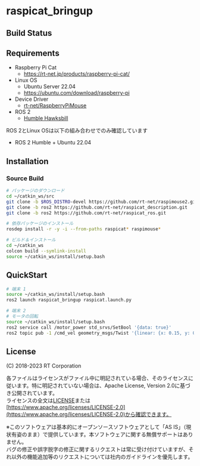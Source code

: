 # raspicat_bringup


## Build Status


## Requirements

- Raspberry Pi Cat
  - https://rt-net.jp/products/raspberry-pi-cat/
- Linux OS
  - Ubuntu Server 22.04
  - https://ubuntu.com/download/raspberry-pi
- Device Driver
  - [rt-net/RaspberryPiMouse](https://github.com/rt-net/RaspberryPiMouse)
- ROS 2
  - [Humble Hawksbill](https://docs.ros.org/en/humble/Installation.html)

ROS 2とLinux OSは以下の組み合わせでのみ確認しています

* ROS 2 Humble + Ubuntu 22.04

## Installation

### Source Build

```sh
# パッケージのダウンロード
cd ~/catkin_ws/src
git clone -b $ROS_DISTRO-devel https://github.com/rt-net/raspimouse2.git
git clone -b ros2 https://github.com/rt-net/raspicat_description.git
git clone -b ros2 https://github.com/rt-net/raspicat_ros.git

# 依存パッケージのインストール
rosdep install -r -y -i --from-paths raspicat* raspimouse*

# ビルド＆インストール
cd ~/catkin_ws
colcon build --symlink-install
source ~/catkin_ws/install/setup.bash
```

## QuickStart

```sh
# 端末 1
source ~/catkin_ws/install/setup.bash
ros2 launch raspicat_bringup raspicat.launch.py

# 端末 2
# モータの回転
source ~/catkin_ws/install/setup.bash
ros2 service call /motor_power std_srvs/SetBool '{data: true}'
ros2 topic pub -1 /cmd_vel geometry_msgs/Twist '{linear: {x: 0.15, y: 0, z: 0}, angular: {x: 0, y: 0, z: 0.1}}'
```

## License

(C) 2018-2023 RT Corporation

各ファイルはライセンスがファイル中に明記されている場合、そのライセンスに従います。特に明記されていない場合は、Apache License, Version 2.0に基づき公開されています。  
ライセンスの全文は[LICENSE](./LICENSE)または[https://www.apache.org/licenses/LICENSE-2.0](https://www.apache.org/licenses/LICENSE-2.0)から確認できます。

※このソフトウェアは基本的にオープンソースソフトウェアとして「AS IS」（現状有姿のまま）で提供しています。本ソフトウェアに関する無償サポートはありません。  
バグの修正や誤字脱字の修正に関するリクエストは常に受け付けていますが、それ以外の機能追加等のリクエストについては社内のガイドラインを優先します。